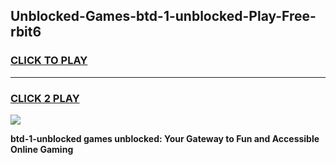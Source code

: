 
## Unblocked-Games-btd-1-unblocked-Play-Free-rbit6
<h3>
<a href="https://premium76.site?title=btd-1-unblocked&ref=18A1">CLICK TO PLAY</a></h3>
<hr>

<h3>
<a href="https://premium76.site?title=btd-1-unblocked&ref=18A1">CLICK 2 PLAY</a>
  
</h3>

<a href="https://premium76.site?title=btd-1-unblocked&ref=18A1"><img src="https://clearcache.store/games.png"></a>


**btd-1-unblocked games unblocked: Your Gateway to Fun and Accessible Online Gaming**
